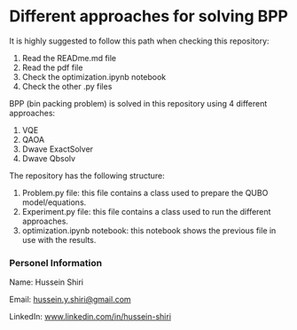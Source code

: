 # Different approaches for solving BPP

It is highly suggested to follow this path when checking this repository:
1. Read the READme.md file
2. Read the pdf file
3. Check the optimization.ipynb notebook
4. Check the other .py files

BPP (bin packing problem) is solved in this repository using 4 different approaches:
1. VQE
2. QAOA
3. Dwave ExactSolver
4. Dwave Qbsolv

The repository has the following structure:
1. Problem.py file: this file contains a class used to prepare the QUBO model/equations.
2. Experiment.py file: this file contains a class used to run the different approaches.
3. optimization.ipynb notebook: this notebook shows the previous file in use with the results.

### Personel Information

Name: Hussein Shiri

Email: hussein.y.shiri@gmail.com

LinkedIn: www.linkedin.com/in/hussein-shiri
